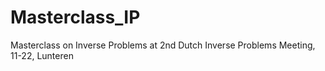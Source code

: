 # Masterclass_IP
Masterclass on Inverse Problems at 2nd Dutch Inverse Problems Meeting, 11-22, Lunteren
